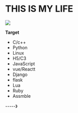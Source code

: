# THIS IS MY LIFE

![](https://i.niupic.com/images/2020/09/26/8J8Z.jpg)

**Target**

+ C/c++
+ Python
+ Linux
+ H5/C3
+ JavaScript
+ vue/Reactt
+ Django
+ flask
+ Lua
+ Ruby
+ Assmble

-----》